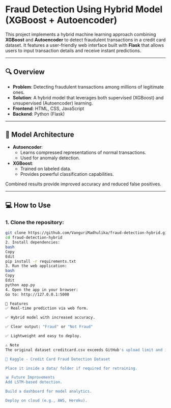 # Fraud Detection Using Hybrid Model (XGBoost + Autoencoder)

This project implements a hybrid machine learning approach combining **XGBoost** and **Autoencoder** to detect fraudulent transactions in a credit card dataset. It features a user-friendly web interface built with **Flask** that allows users to input transaction details and receive instant predictions.

---

## 🔍 Overview

- **Problem**: Detecting fraudulent transactions among millions of legitimate ones.
- **Solution**: A hybrid model that leverages both supervised (XGBoost) and unsupervised (Autoencoder) learning.
- **Frontend**: HTML, CSS, JavaScript
- **Backend**: Python (Flask)

---

## 🧠 Model Architecture

- **Autoencoder**:
  - Learns compressed representations of normal transactions.
  - Used for anomaly detection.
- **XGBoost**:
  - Trained on labeled data.
  - Provides powerful classification capabilities.

Combined results provide improved accuracy and reduced false positives.

---

## 💻 How to Use

### 1. Clone the repository:
```bash
git clone https://github.com/VanguriMadhulika/fraud-detection-hybrid.git
cd fraud-detection-hybrid
2. Install dependencies:
bash
Copy
Edit
pip install -r requirements.txt
3. Run the web application:
bash
Copy
Edit
python app.py
4. Open the app in your browser:
Go to: http://127.0.0.1:5000

📝 Features
✅ Real-time prediction via web form.

✅ Hybrid model with increased accuracy.

✅ Clear output: "Fraud" or "Not Fraud"

✅ Lightweight and easy to deploy.

⚠️ Note
The original dataset creditcard.csv exceeds GitHub's upload limit and is not included here. You can download it from:

🔗 Kaggle - Credit Card Fraud Detection Dataset

Place it inside a data/ folder if required for retraining.

📊 Future Improvements
Add LSTM-based detection.

Build a dashboard for model analytics.

Deploy on cloud (e.g., AWS, Heroku).



